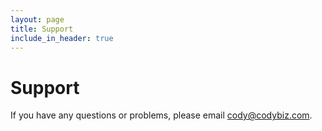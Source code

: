 ```yaml
---
layout: page
title: Support
include_in_header: true
---
```


# Support
If you have any questions or problems, please email [cody@codybiz.com](mailto:cody@codybiz.com).

